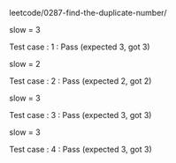 
leetcode/0287-find-the-duplicate-number/

slow = 3

Test case : 1 : Pass
 (expected 3, got 3)


slow = 2

Test case : 2 : Pass
 (expected 2, got 2)


slow = 3

Test case : 3 : Pass
 (expected 3, got 3)


slow = 3

Test case : 4 : Pass
 (expected 3, got 3)


